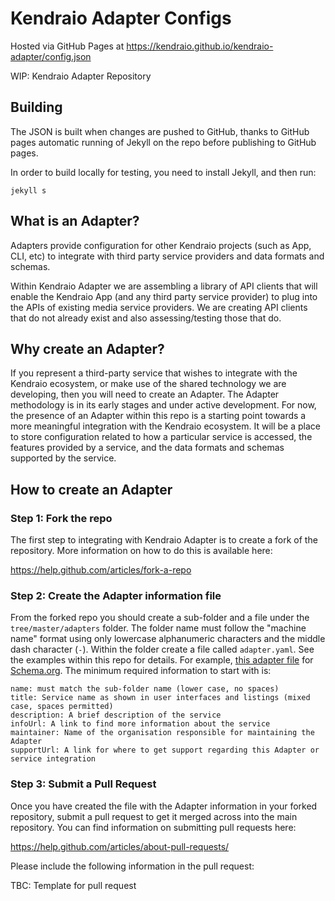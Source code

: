 # Kendraio Adapter Configs

Hosted via GitHub Pages at
https://kendraio.github.io/kendraio-adapter/config.json

WIP: Kendraio Adapter Repository


## Building
The JSON is built when changes are pushed to GitHub, thanks to GitHub pages automatic 
running of Jekyll on the repo before publishing to GitHub pages.

In order to build locally for testing, you need to install Jekyll, and then run:

    jekyll s

## What is an Adapter?

Adapters provide configuration for other Kendraio projects (such as App, CLI, etc) to integrate with third party service providers and data formats and schemas. 

Within Kendraio Adapter we are assembling a library of API clients that will enable the Kendraio App (and any third party service provider) to plug into the APIs of existing media service providers. We are creating API clients that do not already exist and also assessing/testing those that do. 

## Why create an Adapter?

If you represent a third-party service that wishes to integrate with the Kendraio ecosystem, or make use of the shared technology we are developing, then you will need to create an Adapter. 
The Adapter methodology is in its early stages and under active development. For now, the presence of an Adapter within this repo is a starting point towards a more meaningful integration with the Kendraio ecosystem. It will be a place to store configuration related to how a particular service is accessed, the features provided by a service, and the data formats and schemas supported by the service.

## How to create an Adapter

### Step 1: Fork the repo

The first step to integrating with Kendraio Adapter is to create a fork of the repository. More information on how to do this is available here:

https://help.github.com/articles/fork-a-repo

### Step 2: Create the Adapter information file

From the forked repo you should create a sub-folder and a file under the `tree/master/adapters` folder. The folder name must follow the "machine name" format using only lowercase alphanumeric characters and the middle dash character (`-`). 
Within the folder create a file called `adapter.yaml`. See the examples within this repo for details. For example, [this adapter file](https://github.com/kendraio/kendraio-adapter/blob/master/adapters/schema/adapter.yaml) for [Schema.org](http://schema.org). The minimum required information to start with is:

    name: must match the sub-folder name (lower case, no spaces)
    title: Service name as shown in user interfaces and listings (mixed case, spaces permitted)
    description: A brief description of the service
    infoUrl: A link to find more information about the service
    maintainer: Name of the organisation responsible for maintaining the Adapter
    supportUrl: A link for where to get support regarding this Adapter or service integration

### Step 3: Submit a Pull Request

Once you have created the file with the Adapter information in your forked repository, submit a pull request to get it merged across into the main repository. You can find information on submitting pull requests here:

https://help.github.com/articles/about-pull-requests/

Please include the following information in the pull request:

TBC: Template for pull request
